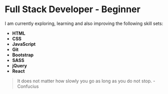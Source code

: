 # Full Stack Developer - Beginner
I am currently exploring, learning and also improving the following skill sets:
- **HTML**
- **CSS**
- **JavaScript**
- **Git**
- **Bootstrap**
- **SASS**
- **jQuery**
- **React**

> It does not matter how slowly you go as long as you do not stop. - Confucius